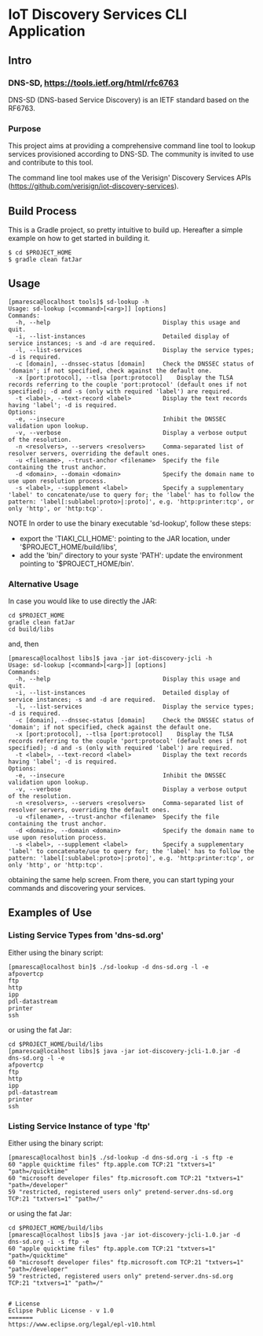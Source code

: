 # IoT Discovery Services CLI Application

## Intro

### DNS-SD, https://tools.ietf.org/html/rfc6763
DNS-SD (DNS-based Service Discovery) is an IETF standard based on the RF6763.

### Purpose
This project aims at providing a comprehensive command line tool to lookup services provisioned according to DNS-SD. The community is invited to use and contribute to this tool.

The command line tool makes use of the Verisign' Discovery Services APIs (https://github.com/verisign/iot-discovery-services).

## Build Process
This is a Gradle project, so pretty intuitive to build up. Hereafter a simple example on how to get started in building it.

```
$ cd $PROJECT_HOME
$ gradle clean fatJar
```

## Usage
```
[pmaresca@localhost tools]$ sd-lookup -h
Usage: sd-lookup [<command>[<arg>]] [options]
Commands:
  -h, --help                              	Display this usage and quit.
  -i, --list-instances                    	Detailed display of service instances; -s and -d are required.
  -l, --list-services                     	Display the service types; -d is required.
  -c [domain], --dnssec-status [domain]   	Check the DNSSEC status of 'domain'; if not specified, check against the default one.
  -x [port:protocol], --tlsa [port:protocol]	Display the TLSA records referring to the couple 'port:protocol' (default ones if not specified); -d and -s (only with required 'label') are required.
  -t <label>, --text-record <label>       	Display the text records having 'label'; -d is required.
Options:
  -e, --insecure                          	Inhibit the DNSSEC validation upon lookup.
  -v, --verbose                           	Display a verbose output of the resolution.
  -n <resolvers>, --servers <resolvers>   	Comma-separated list of resolver servers, overriding the default ones.
  -u <filename>, --trust-anchor <filename>	Specify the file containing the trust anchor.
  -d <domain>, --domain <domain>          	Specify the domain name to use upon resolution process.
  -s <label>, --supplement <label>        	Specify a supplementary 'label' to concatenate/use to query for; the 'label' has to follow the pattern: 'label[:sublabel:proto>|:proto]', e.g. 'http:printer:tcp', or only 'http', or 'http:tcp'.

```

NOTE In order to use the binary executable 'sd-lookup', follow these steps:
* export the 'TIAKI_CLI_HOME': pointing to the JAR location, under '$PROJECT_HOME/build/libs',
* add the 'bin/' directory to your syste 'PATH': update the environment pointing to '$PROJECT_HOME/bin'.

### Alternative Usage
In case you would like to use directly the JAR:

```
cd $PROJECT_HOME
gradle clean fatJar
cd build/libs
```

and, then

```
[pmaresca@localhost libs]$ java -jar iot-discovery-jcli -h
Usage: sd-lookup [<command>[<arg>]] [options]
Commands:
  -h, --help                              	Display this usage and quit.
  -i, --list-instances                    	Detailed display of service instances; -s and -d are required.
  -l, --list-services                     	Display the service types; -d is required.
  -c [domain], --dnssec-status [domain]   	Check the DNSSEC status of 'domain'; if not specified, check against the default one.
  -x [port:protocol], --tlsa [port:protocol]	Display the TLSA records referring to the couple 'port:protocol' (default ones if not specified); -d and -s (only with required 'label') are required.
  -t <label>, --text-record <label>       	Display the text records having 'label'; -d is required.
Options:
  -e, --insecure                          	Inhibit the DNSSEC validation upon lookup.
  -v, --verbose                           	Display a verbose output of the resolution.
  -n <resolvers>, --servers <resolvers>   	Comma-separated list of resolver servers, overriding the default ones.
  -u <filename>, --trust-anchor <filename>	Specify the file containing the trust anchor.
  -d <domain>, --domain <domain>          	Specify the domain name to use upon resolution process.
  -s <label>, --supplement <label>        	Specify a supplementary 'label' to concatenate/use to query for; the 'label' has to follow the pattern: 'label[:sublabel:proto>|:proto]', e.g. 'http:printer:tcp', or only 'http', or 'http:tcp'.

```

obtaining the same help screen. From there, you can start typing your commands and discovering your services.

## Examples of Use

### Listing Service Types from 'dns-sd.org'

Either using the binary script:

```
[pmaresca@localhost bin]$ ./sd-lookup -d dns-sd.org -l -e
afpovertcp
ftp
http
ipp
pdl-datastream
printer
ssh
```

or using the fat Jar:

```
cd $PROJECT_HOME/build/libs
[pmaresca@localhost libs]$ java -jar iot-discovery-jcli-1.0.jar -d dns-sd.org -l -e
afpovertcp
ftp
http
ipp
pdl-datastream
printer
ssh
```

### Listing Service Instance of type 'ftp'

Either using the binary script:

```
[pmaresca@localhost bin]$ ./sd-lookup -d dns-sd.org -i -s ftp -e
60 "apple quicktime files" ftp.apple.com TCP:21 "txtvers=1" "path=/quicktime"
60 "microsoft developer files" ftp.microsoft.com TCP:21 "txtvers=1" "path=/developer"
59 "restricted, registered users only" pretend-server.dns-sd.org TCP:21 "txtvers=1" "path=/"
```

or using the fat Jar:

```
cd $PROJECT_HOME/build/libs
[pmaresca@localhost libs]$ java -jar iot-discovery-jcli-1.0.jar -d dns-sd.org -i -s ftp -e
60 "apple quicktime files" ftp.apple.com TCP:21 "txtvers=1" "path=/quicktime"
60 "microsoft developer files" ftp.microsoft.com TCP:21 "txtvers=1" "path=/developer"
59 "restricted, registered users only" pretend-server.dns-sd.org TCP:21 "txtvers=1" "path=/"


# License
Eclipse Public License - v 1.0
=======
https://www.eclipse.org/legal/epl-v10.html
